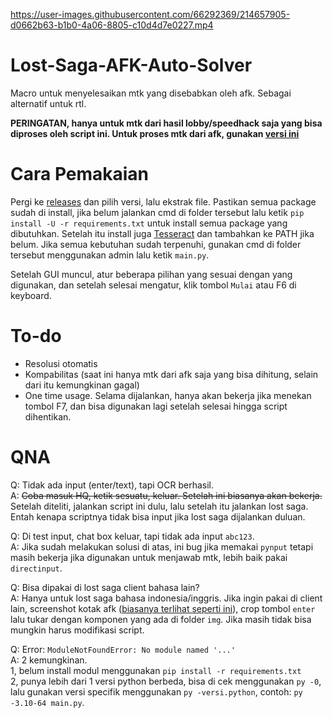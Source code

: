 

https://user-images.githubusercontent.com/66292369/214657905-d0662b63-b1b0-4a06-8805-c10d4d7e0227.mp4



# Lost-Saga-AFK-Auto-Solver
Macro untuk menyelesaikan mtk yang disebabkan oleh afk. Sebagai alternatif untuk rtl.

**PERINGATAN, hanya untuk mtk dari hasil lobby/speedhack saja yang bisa diproses oleh script ini. Untuk proses mtk dari afk, gunakan [versi ini](https://github.com/Trisnox/Lost-Saga-AFK-Auto-Solver)**

# Cara Pemakaian
Pergi ke [releases](https://github.com/Trisnox/Lost-Saga-AFK-Auto-Solver/releases) dan pilih versi, lalu ekstrak file. Pastikan semua package sudah di install, jika belum jalankan cmd di folder tersebut lalu ketik `pip install -U -r requirements.txt` untuk install semua package yang dibutuhkan. Setelah itu install juga [Tesseract](https://github.com/UB-Mannheim/tesseract/wiki) dan tambahkan ke PATH jika belum. Jika semua kebutuhan sudah terpenuhi, gunakan cmd di folder tersebut menggunakan admin lalu ketik `main.py`.

Setelah GUI muncul, atur beberapa pilihan yang sesuai dengan yang digunakan, dan setelah selesai mengatur, klik tombol `Mulai` atau F6 di keyboard.

# To-do
- Resolusi otomatis
- Kompabilitas (saat ini hanya mtk dari afk saja yang bisa dihitung, selain dari itu kemungkinan gagal)
- One time usage. Selama dijalankan, hanya akan bekerja jika menekan tombol F7, dan bisa digunakan lagi setelah selesai hingga script dihentikan.

# QNA
Q: Tidak ada input (enter/text), tapi OCR berhasil.\
A: ~~Coba masuk HQ, ketik sesuatu, keluar. Setelah ini biasanya akan bekerja.~~ Setelah diteliti, jalankan script ini dulu, lalu setelah itu jalankan lost saga. Entah kenapa scriptnya tidak bisa input jika lost saga dijalankan duluan.

Q: Di test input, chat box keluar, tapi tidak ada input `abc123`.\
A: Jika sudah melakukan solusi di atas, ini bug jika memakai `pynput` tetapi masih bekerja jika digunakan untuk menjawab mtk, lebih baik pakai `directinput`.

Q: Bisa dipakai di lost saga client bahasa lain?\
A: Hanya untuk lost saga bahasa indonesia/inggris. Jika ingin pakai di client lain, screenshot kotak afk ([biasanya terlihat seperti ini](https://user-images.githubusercontent.com/66292369/215278517-69c7bb1f-1e73-4344-ad33-2d9b5de5663d.png)), crop tombol `enter` lalu tukar dengan komponen yang ada di folder `img`. Jika masih tidak bisa mungkin harus modifikasi script.

Q: Error: `ModuleNotFoundError: No module named '...'`\
A: 2 kemungkinan.\
   1, belum install modul menggunakan `pip install -r requirements.txt`\
   2, punya lebih dari 1 versi python berbeda, bisa di cek menggunakan `py -0`, lalu gunakan versi specifik menggunakan `py -versi.python`, contoh: `py -3.10-64 main.py`.
  
   
